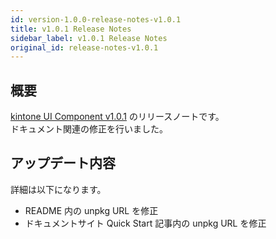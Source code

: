 ```yaml
---
id: version-1.0.0-release-notes-v1.0.1
title: v1.0.1 Release Notes
sidebar_label: v1.0.1 Release Notes
original_id: release-notes-v1.0.1
---
```


## 概要

[kintone UI Component v1.0.1](https://github.com/kintone-labs/kintone-ui-component/releases/tag/v1.0.1) のリリースノートです。  
ドキュメント関連の修正を行いました。

## アップデート内容

詳細は以下になります。

- README 内の unpkg URL を修正
- ドキュメントサイト Quick Start 記事内の unpkg URL を修正